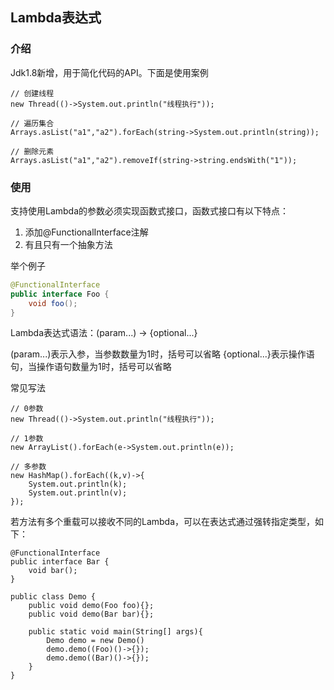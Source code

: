 Lambda表达式
-

### 介绍

Jdk1.8新增，用于简化代码的API。下面是使用案例

```
// 创建线程
new Thread(()->System.out.println("线程执行"));

// 遍历集合
Arrays.asList("a1","a2").forEach(string->System.out.println(string));

// 删除元素
Arrays.asList("a1","a2").removeIf(string->string.endsWith("1"));
```

### 使用

支持使用Lambda的参数必须实现函数式接口，函数式接口有以下特点：

1. 添加@FunctionalInterface注解
2. 有且只有一个抽象方法

举个例子

```java
@FunctionalInterface
public interface Foo {
    void foo();
}
```

Lambda表达式语法：(param...) -> {optional...}

(param...)表示入参，当参数数量为1时，括号可以省略
{optional...}表示操作语句，当操作语句数量为1时，括号可以省略

常见写法

```
// 0参数
new Thread(()->System.out.println("线程执行"));

// 1参数
new ArrayList().forEach(e->System.out.println(e));

// 多参数
new HashMap().forEach((k,v)->{
	System.out.println(k);
	System.out.println(v);
});
```

若方法有多个重载可以接收不同的Lambda，可以在表达式通过强转指定类型，如下：

```
@FunctionalInterface
public interface Bar {
    void bar();
}

public class Demo {
	public void demo(Foo foo){};
	public void demo(Bar bar){};
	
	public static void main(String[] args){
		Demo demo = new Demo()
		demo.demo((Foo)()->{});
		demo.demo((Bar)()->{});
	}
}
```

